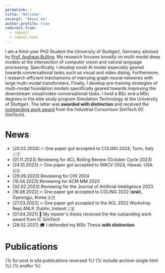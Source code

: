 ```yaml
---
permalink: /
title: "Welcome"
excerpt: "About me"
author_profile: true
redirect_from: 
  - /about/
  - /about.html
---
```


I am a third-year PhD Student the University of Stuttgart, Germany advised by [Prof. Andreas Bulling](https://perceptualui.org/people/bulling/). My research focuses broadly on multi-modal deep models at the intersection of computer vision and natural language processing. Specifically, I develop novel AI model especially geared towards conversational tasks such as visual and video dialog. Furthermore, I research efficient mechanisms of marrying graph neural networks with large multi-modal transformers. Finally, I develop pre-training strategies of multi-modal foundation models specifically geared towards improving the downstream visual/video conversational tasks.
I hold a BSc and a MSc degrees in the elite study program Simulation Technology at the University of Stuttgart. The latter was **awarded with distinction** and received the [outstanding work award](https://www.simtech.uni-stuttgart.de/press/IC-SimTech-honors-outstanding-theses-00001/) from the Industrial Consortium SimTech (IC SimTech).

News
======
* [20.02.2024] 🔥 One paper got accepted to COLING 2024, Turin, Italy 🇮🇹
* [01.11.2023] Reviewing for ACL Rolling Review (October Cycle 2023)
* [24.10.2023] 🔥 One paper got accepted to WACV 2024, Hawaii, USA 🇺🇸
* [29.09.2023] Reviewing for CHI 2024
* [15.04.2023] Reviewing for ACM MM 2023
* [02.02.2023] Reviewing for the Journal of Artificial Intelligence 2023
* [16.08.2022] 🔥 One paper got accepted to COLING 2022 (**oral**), Gyeongju, Korea 🇰🇷
* [27.03.2022] 🔥 One paper got accepted to the ACL 2022 Workshop RepL4NLP, Dublin, Ireland 🇮🇪
* [01.04.2021] 🥇 My master's thesis received the the outsanding work award from IC SimTech
* [28.02.2021] 🎓 I defended my MSc Thesis **with distinction**

Publications
======
{% for post in site.publications reversed %}
  {% include archive-single.html %}
{% endfor %}
